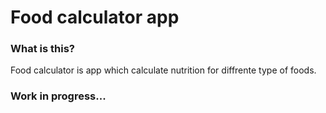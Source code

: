 # Food calculator app #

### What is this? ###

Food calculator is app which calculate nutrition for diffrente type of foods.

### Work in progress... ###

